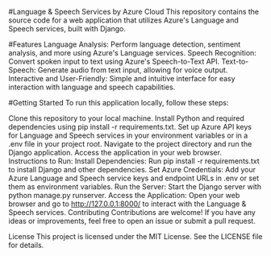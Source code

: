 #Language & Speech Services by Azure Cloud
This repository contains the source code for a web application that utilizes Azure's Language and Speech services, built with Django.

#Features
Language Analysis: Perform language detection, sentiment analysis, and more using Azure's Language services.
Speech Recognition: Convert spoken input to text using Azure's Speech-to-Text API.
Text-to-Speech: Generate audio from text input, allowing for voice output.
Interactive and User-Friendly: Simple and intuitive interface for easy interaction with language and speech capabilities.

#Getting Started
To run this application locally, follow these steps:

Clone this repository to your local machine.
Install Python and required dependencies using pip install -r requirements.txt.
Set up Azure API keys for Language and Speech services in your environment variables or in a .env file in your project root.
Navigate to the project directory and run the Django application.
Access the application in your web browser.
Instructions to Run:
Install Dependencies: Run pip install -r requirements.txt to install Django and other dependencies.
Set Azure Credentials: Add your Azure Language and Speech service keys and endpoint URLs in .env or set them as environment variables.
Run the Server: Start the Django server with python manage.py runserver.
Access the Application: Open your web browser and go to http://127.0.0.1:8000/ to interact with the Language & Speech services.
Contributing
Contributions are welcome! If you have any ideas or improvements, feel free to open an issue or submit a pull request.

License
This project is licensed under the MIT License. See the LICENSE file for details.
